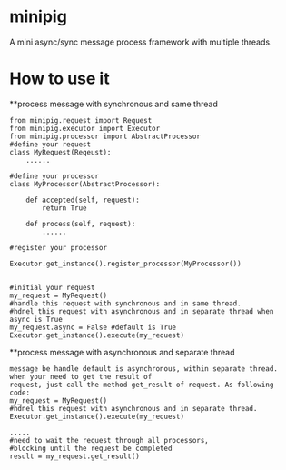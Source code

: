 minipig
=======
A mini async/sync message process framework with multiple threads.

How to use it
=============
 **process message with synchronous and same thread

    from minipig.request import Request
    from minipig.executor import Executor
    from minipig.processor import AbstractProcessor
    #define your request
    class MyRequest(Reqeust):
        ......
    
    #define your processor
    class MyProcessor(AbstractProcessor):
        
        def accepted(self, request):
            return True
        
        def process(self, request):
            ......
            
    #register your processor
    
    Executor.get_instance().register_processor(MyProcessor())
    
    
    #initial your request
    my_request = MyRequest()
    #handle this request with synchronous and in same thread.
    #hdnel this request with asynchronous and in separate thread when async is True
    my_request.async = False #default is True
    Executor.get_instance().execute(my_request)
    
**process message with asynchronous and separate thread

    message be handle default is asynchronous, within separate thread. when your need to get the result of
    request, just call the method get_result of request. As following code:
    my_request = MyRequest()
    #hdnel this request with asynchronous and in separate thread.
    Executor.get_instance().execute(my_request)
    
    .....
    #need to wait the request through all processors,
    #blocking until the request be completed
    result = my_request.get_result()
    
        
        